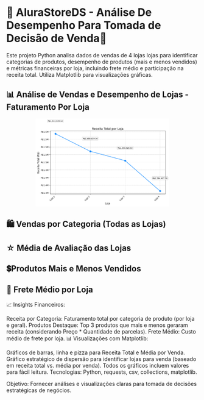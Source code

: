 # 🛒 AluraStoreDS - Análise De Desempenho Para Tomada de Decisão de Venda🛒 

Este projeto Python analisa dados de vendas de 4 lojas lojas para identificar categorias de produtos, desempenho de produtos (mais e menos vendidos) e métricas financeiras por loja, incluindo frete médio e participação na receita total. Utiliza Matplotlib para visualizações gráficas.

## 📊 Análise de Vendas e Desempenho de Lojas - Faturamento Por Loja
<p align = "center">
<img src="AluraStore/Receita Total por Loja.png" alt="Faturamento por Loja" width="350"/>
</p>

## 🛍️ Vendas por Categoria (Todas as Lojas)

## ☆ Média de Avaliação das Lojas

## 💲Produtos Mais e Menos Vendidos

## 🚚 Frete Médio por Loja


📈 Insights Financeiros:

Receita por Categoria: Faturamento total por categoria de produto (por loja e geral).
Produtos Destaque: Top 3 produtos que mais e menos geraram receita (considerando Preço * Quantidade de parcelas).
Frete Médio: Custo médio de frete por loja.
📊 Visualizações com Matplotlib:

Gráficos de barras, linha e pizza para Receita Total e Média por Venda.
Gráfico estratégico de dispersão para identificar lojas para venda (baseado em receita total vs. média por venda).
Todos os gráficos incluem valores para fácil leitura.
Tecnologias: Python, requests, csv, collections, matplotlib.

Objetivo: Fornecer análises e visualizações claras para tomada de decisões estratégicas de negócios.
